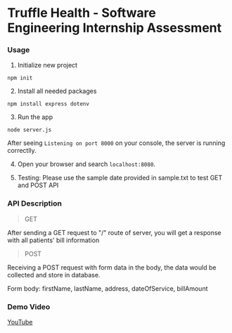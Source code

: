 # Truffle Health - Software Engineering Internship Assessment

### Usage
1. Initialize new project
```
npm init
```

2. Install all needed packages
```
npm install express dotenv
```

3. Run the app
```
node server.js
```
After seeing `Listening on port 8000` on your console, the server is running correctlly.

4. Open your browser and search `localhost:8080`.

5. Testing: Please use the sample date provided in sample.txt to test GET and POST API

### API Description

> GET

After sending a GET request to "/" route of server, you will get a response with all patients' bill information

> POST

Receiving a POST request with form data in the body, the data would be collected and store in database.

Form body: firstName, lastName, address, dateOfService, billAmount

### Demo Video

[YouTube](https://www.youtube.com/watch?v=LiWxCjA4YW0)
